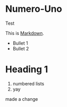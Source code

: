 Numero-Uno
==========

Test

This is [Markdown](http://daringfireball.net/projects/markdown/).

 * Bullet 1
 * Bullet 2

# Heading 1

 1. numbered lists
 2. yay

made a change 